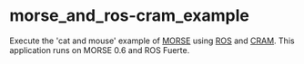 morse_and_ros-cram_example
=============


Execute the 'cat and mouse' example of [MORSE](http://morse-simulator.github.io) using [ROS](http://www.ros.org) and [CRAM](http://wiki.ros.org/cram_core). This application runs on MORSE 0.6 and ROS Fuerte.
